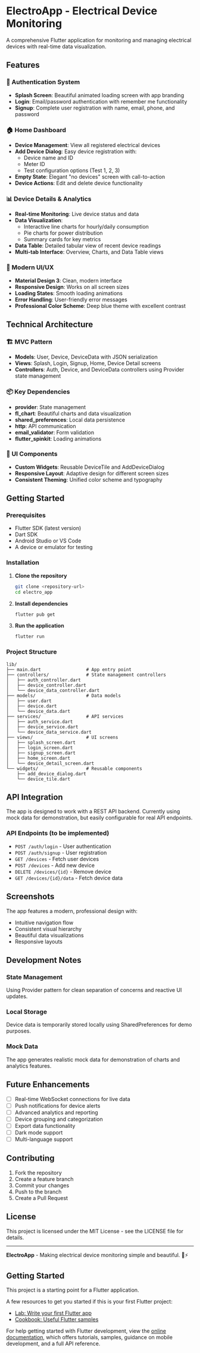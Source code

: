 # ElectroApp - Electrical Device Monitoring

A comprehensive Flutter application for monitoring and managing electrical devices with real-time data visualization.

## Features

### 🚀 Authentication System
- **Splash Screen**: Beautiful animated loading screen with app branding
- **Login**: Email/password authentication with remember me functionality
- **Signup**: Complete user registration with name, email, phone, and password

### 🏠 Home Dashboard
- **Device Management**: View all registered electrical devices
- **Add Device Dialog**: Easy device registration with:
  - Device name and ID
  - Meter ID
  - Test configuration options (Test 1, 2, 3)
- **Empty State**: Elegant "no devices" screen with call-to-action
- **Device Actions**: Edit and delete device functionality

### 📊 Device Details & Analytics
- **Real-time Monitoring**: Live device status and data
- **Data Visualization**: 
  - Interactive line charts for hourly/daily consumption
  - Pie charts for power distribution
  - Summary cards for key metrics
- **Data Table**: Detailed tabular view of recent device readings
- **Multi-tab Interface**: Overview, Charts, and Data Table views

### 📱 Modern UI/UX
- **Material Design 3**: Clean, modern interface
- **Responsive Design**: Works on all screen sizes
- **Loading States**: Smooth loading animations
- **Error Handling**: User-friendly error messages
- **Professional Color Scheme**: Deep blue theme with excellent contrast

## Technical Architecture

### 🏗️ MVC Pattern
- **Models**: User, Device, DeviceData with JSON serialization
- **Views**: Splash, Login, Signup, Home, Device Detail screens
- **Controllers**: Auth, Device, and DeviceData controllers using Provider state management

### 📦 Key Dependencies
- **provider**: State management
- **fl_chart**: Beautiful charts and data visualization  
- **shared_preferences**: Local data persistence
- **http**: API communication
- **email_validator**: Form validation
- **flutter_spinkit**: Loading animations

### 🎨 UI Components
- **Custom Widgets**: Reusable DeviceTile and AddDeviceDialog
- **Responsive Layout**: Adaptive design for different screen sizes
- **Consistent Theming**: Unified color scheme and typography

## Getting Started

### Prerequisites
- Flutter SDK (latest version)
- Dart SDK
- Android Studio or VS Code
- A device or emulator for testing

### Installation

1. **Clone the repository**
   ```bash
   git clone <repository-url>
   cd electro_app
   ```

2. **Install dependencies**
   ```bash
   flutter pub get
   ```

3. **Run the application**
   ```bash
   flutter run
   ```

### Project Structure
```
lib/
├── main.dart                 # App entry point
├── controllers/              # State management controllers
│   ├── auth_controller.dart
│   ├── device_controller.dart
│   └── device_data_controller.dart
├── models/                   # Data models
│   ├── user.dart
│   ├── device.dart
│   └── device_data.dart
├── services/                 # API services
│   ├── auth_service.dart
│   ├── device_service.dart
│   └── device_data_service.dart
├── views/                    # UI screens
│   ├── splash_screen.dart
│   ├── login_screen.dart
│   ├── signup_screen.dart
│   ├── home_screen.dart
│   └── device_detail_screen.dart
└── widgets/                  # Reusable components
    ├── add_device_dialog.dart
    └── device_tile.dart
```

## API Integration

The app is designed to work with a REST API backend. Currently using mock data for demonstration, but easily configurable for real API endpoints.

### API Endpoints (to be implemented)
- `POST /auth/login` - User authentication
- `POST /auth/signup` - User registration
- `GET /devices` - Fetch user devices
- `POST /devices` - Add new device
- `DELETE /devices/{id}` - Remove device
- `GET /devices/{id}/data` - Fetch device data

## Screenshots

The app features a modern, professional design with:
- Intuitive navigation flow
- Consistent visual hierarchy
- Beautiful data visualizations
- Responsive layouts

## Development Notes

### State Management
Using Provider pattern for clean separation of concerns and reactive UI updates.

### Local Storage
Device data is temporarily stored locally using SharedPreferences for demo purposes.

### Mock Data
The app generates realistic mock data for demonstration of charts and analytics features.

## Future Enhancements

- [ ] Real-time WebSocket connections for live data
- [ ] Push notifications for device alerts
- [ ] Advanced analytics and reporting
- [ ] Device grouping and categorization
- [ ] Export data functionality
- [ ] Dark mode support
- [ ] Multi-language support

## Contributing

1. Fork the repository
2. Create a feature branch
3. Commit your changes
4. Push to the branch
5. Create a Pull Request

## License

This project is licensed under the MIT License - see the LICENSE file for details.

---

**ElectroApp** - Making electrical device monitoring simple and beautiful. 🔌⚡

## Getting Started

This project is a starting point for a Flutter application.

A few resources to get you started if this is your first Flutter project:

- [Lab: Write your first Flutter app](https://docs.flutter.dev/get-started/codelab)
- [Cookbook: Useful Flutter samples](https://docs.flutter.dev/cookbook)

For help getting started with Flutter development, view the
[online documentation](https://docs.flutter.dev/), which offers tutorials,
samples, guidance on mobile development, and a full API reference.
